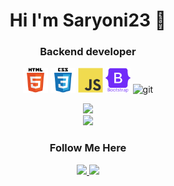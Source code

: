 
<!-- <p align="center" width="100%">
  <img src="" alt="animated" />
</p> -->

<h1 align="center">Hi I'm Saryoni23 👋</h1>

<h3 align="center">Backend developer</h3>
<p align="center"> 
<img src="https://raw.githubusercontent.com/devicons/devicon/master/icons/html5/html5-original-wordmark.svg" alt="html5" width="40" height="40"/>
<img src="https://raw.githubusercontent.com/devicons/devicon/master/icons/css3/css3-original-wordmark.svg" alt="css3" width="40" height="40"/>
<img src="https://raw.githubusercontent.com/devicons/devicon/master/icons/javascript/javascript-original.svg" alt="javascript" width="40" height="40"/> 
<img src="https://raw.githubusercontent.com/devicons/devicon/master/icons/bootstrap/bootstrap-plain-wordmark.svg" alt="bootstrap" width="40" height="40"/> </a> 
<img src="https://www.vectorlogo.zone/logos/git-scm/git-scm-icon.svg" alt="git" width="40" height="40"/>

</p>

<p align="center">
 <img src="https://github-readme-stats.vercel.app/api?username=saryoni23&show_icons=true">
  </br>
 <img src="https://github-readme-stats.vercel.app/api/top-langs/?username=saryoni23&layout=compact")
</p>

<h3 align="center">Follow Me Here</h3>
<p align="center">
  <a href="https://www.youtube.com/channel/UCK0saQE1-FyfszGulbI6isw/">
    <img src="https://img.shields.io/badge/Youtube-red?style=for-the-badge&logo=youtube&logoColor=white" />
  </a>
   <a href="https://www.instagram.com/indra_saryoni/">
    <img src="https://img.shields.io/badge/Instagram-A8399B?style=for-the-badge&logo=instagram&logoColor=white" />
  </a>
  </p>
